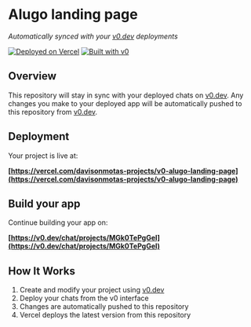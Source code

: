 # Alugo landing page

*Automatically synced with your [v0.dev](https://v0.dev) deployments*

[![Deployed on Vercel](https://img.shields.io/badge/Deployed%20on-Vercel-black?style=for-the-badge&logo=vercel)](https://vercel.com/davisonmotas-projects/v0-alugo-landing-page)
[![Built with v0](https://img.shields.io/badge/Built%20with-v0.dev-black?style=for-the-badge)](https://v0.dev/chat/projects/MGk0TePgGel)

## Overview

This repository will stay in sync with your deployed chats on [v0.dev](https://v0.dev).
Any changes you make to your deployed app will be automatically pushed to this repository from [v0.dev](https://v0.dev).

## Deployment

Your project is live at:

**[https://vercel.com/davisonmotas-projects/v0-alugo-landing-page](https://vercel.com/davisonmotas-projects/v0-alugo-landing-page)**

## Build your app

Continue building your app on:

**[https://v0.dev/chat/projects/MGk0TePgGel](https://v0.dev/chat/projects/MGk0TePgGel)**

## How It Works

1. Create and modify your project using [v0.dev](https://v0.dev)
2. Deploy your chats from the v0 interface
3. Changes are automatically pushed to this repository
4. Vercel deploys the latest version from this repository

